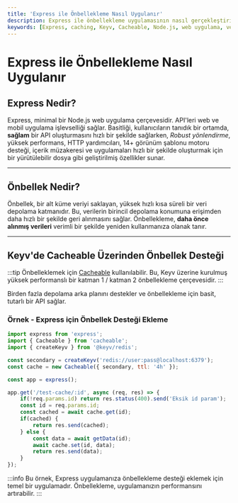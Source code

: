 ```yaml
---
title: 'Express ile Önbellekleme Nasıl Uygulanır'
description: Express ile önbellekleme uygulamasının nasıl gerçekleştirileceğini açıklayan kapsamlı bir rehber. Önbellekleme, verimlilik ve performansı artırmak için yüksek hızlı veri depolama katmanı sağlar.
keywords: [Express, caching, Keyv, Cacheable, Node.js, web uygulama, veri depolama]
---
```


# Express ile Önbellekleme Nasıl Uygulanır

## Express Nedir?
Express, minimal bir Node.js web uygulama çerçevesidir. API'leri web ve mobil uygulama işlevselliği sağlar. Basitliği, kullanıcıların tanıdık bir ortamda, **sağlam** bir API oluşturmasını hızlı bir şekilde sağlarken, *Robust yönlendirme*, yüksek performans, HTTP yardımcıları, 14+ görünüm şablonu motoru desteği, içerik müzakeresi ve uygulamaları hızlı bir şekilde oluşturmak için bir yürütülebilir dosya gibi geliştirilmiş özellikler sunar.

---

## Önbellek Nedir?
Önbellek, bir alt küme veriyi saklayan, yüksek hızlı kısa süreli bir veri depolama katmanıdır. Bu, verilerin birincil depolama konumuna erişimden daha hızlı bir şekilde geri alınmasını sağlar. Önbellekleme, **daha önce alınmış verileri** verimli bir şekilde yeniden kullanmanıza olanak tanır.

---

## Keyv'de Cacheable Üzerinden Önbellek Desteği

:::tip
Önbelleklemek için [Cacheable](https://npmjs.org/package/cacheable) kullanılabilir. Bu, Keyv üzerine kurulmuş yüksek performanslı bir katman 1 / katman 2 önbellekleme çerçevesidir.
:::

Birden fazla depolama arka planını destekler ve önbellekleme için basit, tutarlı bir API sağlar.

### Örnek - Express için Önbellek Desteği Ekleme

```js
import express from 'express';
import { Cacheable } from 'cacheable';
import { createKeyv } from '@keyv/redis';

const secondary = createKeyv('redis://user:pass@localhost:6379');
const cache = new Cacheable({ secondary, ttl: '4h' });

const app = express();

app.get('/test-cache/:id', async (req, res) => {
    if(!req.params.id) return res.status(400).send('Eksik id param');
    const id = req.params.id;
    const cached = await cache.get(id);
    if(cached) {
        return res.send(cached);
    } else {
        const data = await getData(id);
        await cache.set(id, data);
        return res.send(data);
    }
});
```

:::info
Bu örnek, Express uygulamanıza önbellekleme desteği eklemek için temel bir uygulamadır. Önbellekleme, uygulamanızın performansını artırabilir.
:::